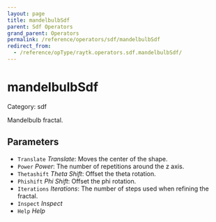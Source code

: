```yaml
---
layout: page
title: mandelbulbSdf
parent: Sdf Operators
grand_parent: Operators
permalink: /reference/operators/sdf/mandelbulbSdf
redirect_from:
  - /reference/opType/raytk.operators.sdf.mandelbulbSdf/
---
```


# mandelbulbSdf

Category: sdf



Mandelbulb fractal.

## Parameters

* `Translate` *Translate*: Moves the center of the shape.
* `Power` *Power*: The number of repetitions around the z axis.
* `Thetashift` *Theta Shift*: Offset the theta rotation.
* `Phishift` *Phi Shift*: Offset the phi rotation.
* `Iterations` *Iterations*: The number of steps used when refining the fractal.
* `Inspect` *Inspect*
* `Help` *Help*